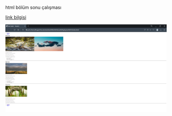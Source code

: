html bölüm sonu çalışması

[link bilgisi](http://github.com//oznurceyhan)


<img src="img/web sayfam.png">